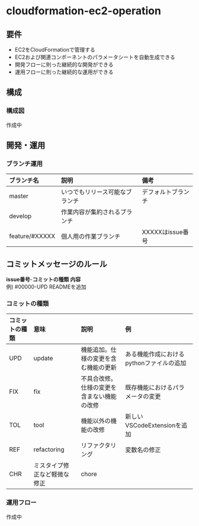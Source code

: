 # cloudformation-ec2-operation

## 要件

- EC2をCloudFormationで管理する
- EC2および関連コンポーネントのパラメータシートを自動生成できる
- 開発フローに則った継続的な開発ができる
- 運用フローに則った継続的な運用ができる

## 構成

### 構成図

作成中

## 開発・運用

### ブランチ運用

|ブランチ名|説明|備考|
|:--|:--|:--|
|master|いつでもリリース可能なブランチ|デフォルトブランチ|
|develop|作業内容が集約されるブランチ||
|feature/#XXXXX|個人用の作業ブランチ|XXXXXはissue番号|

## コミットメッセージのルール

**issue番号**-**コミットの種類** **内容**  
例) #00000-UPD READMEを追加

### コミットの種類

|コミットの種類|意味|説明|例|
|:--|:--|:--|:--|
|UPD|update|機能追加。仕様の変更を含む機能の更新|ある機能作成におけるpythonファイルの追加|
|FIX|fix|不具合改修。仕様の変更を含まない機能の改修|既存機能におけるパラメータの変更|
|TOL|tool|機能以外の機能の改修|新しいVSCodeExtensionを追加|
|REF|refactoring|リファクタリング|変数名の修正|
|CHR|ミスタイプ修正など軽微な修正|chore|

### 運用フロー

作成中
